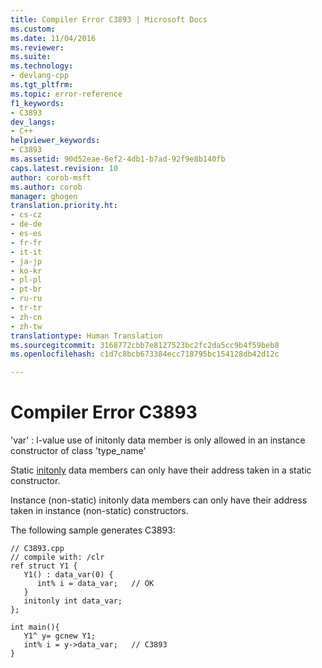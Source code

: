 ```yaml
---
title: Compiler Error C3893 | Microsoft Docs
ms.custom: 
ms.date: 11/04/2016
ms.reviewer: 
ms.suite: 
ms.technology:
- devlang-cpp
ms.tgt_pltfrm: 
ms.topic: error-reference
f1_keywords:
- C3893
dev_langs:
- C++
helpviewer_keywords:
- C3893
ms.assetid: 90d52eae-6ef2-4db1-b7ad-92f9e8b140fb
caps.latest.revision: 10
author: corob-msft
ms.author: corob
manager: ghogen
translation.priority.ht:
- cs-cz
- de-de
- es-es
- fr-fr
- it-it
- ja-jp
- ko-kr
- pl-pl
- pt-br
- ru-ru
- tr-tr
- zh-cn
- zh-tw
translationtype: Human Translation
ms.sourcegitcommit: 3168772cbb7e8127523bc2fc2da5cc9b4f59beb8
ms.openlocfilehash: c1d7c8bcb673384ecc718795bc154128db42d12c

---
```

# Compiler Error C3893
'var' : l-value use of initonly data member is only allowed in an instance constructor of class 'type_name'  
  
 Static [initonly](../../dotnet/initonly-cpp-cli.md) data members can only have their address taken in a static constructor.  
  
 Instance (non-static) initonly data members can only have their address taken in instance (non-static) constructors.  
  
 The following sample generates C3893:  
  
```  
// C3893.cpp  
// compile with: /clr  
ref struct Y1 {  
   Y1() : data_var(0) {  
      int% i = data_var;   // OK  
   }  
   initonly int data_var;  
};  
  
int main(){  
   Y1^ y= gcnew Y1;  
   int% i = y->data_var;   // C3893  
}  
```


<!--HONumber=Jan17_HO2-->


